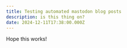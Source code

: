 ```yaml
---
title: Testing automated mastodon blog posts
description: is this thing on?
date: 2024-12-11T17:38:00.000Z
---
```

Hope this works!
